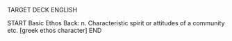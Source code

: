 TARGET DECK
ENGLISH

START
Basic
Ethos
Back: n. Characteristic spirit or attitudes of a community etc. [greek ethos character]
END
